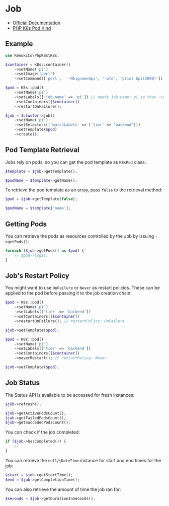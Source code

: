 # Job

- [Official Documentation](https://kubernetes.io/docs/concepts/workloads/controllers/job/)
- [PHP K8s Pod Kind](Pod.md)

## Example

```php
use RenokiCo\PhpK8s\K8s;

$container = K8s::container()
    ->setName('pi')
    ->setImage('perl')
    ->setCommand(['perl',  '-Mbignum=bpi', '-wle', 'print bpi(2000)']);

$pod = K8s::pod()
    ->setName('pi')
    ->setLabels(['job-name' => 'pi']) // needs job-name: pi so that ->getPods() can work
    ->setContainers([$container])
    ->restartOnFailure();

$job = $cluster->job()
    ->setName('pi')
    ->setSelectors(['matchLabels' => ['tier' => 'backend']])
    ->setTemplate($pod)
    ->create();
```

## Pod Template Retrieval

Jobs rely on pods, so you can get the pod template as `K8sPod` class:

```php
$template = $job->getTemplate();

$podName = $template->getName();
```

To retrieve the pod template as an array, pass `false` to the retrieval method:

```php
$pod = $job->getTemplate(false);

$podName = $template['name'];
```

## Getting Pods

You can retrieve the pods as resources controlled by the Job by issuing `->getPods()`:

```php
foreach ($job->getPods() as $pod) {
    // $pod->logs()
}
```

## Job's Restart Policy

You might want to use `OnFailure` or `Never` as restart policies. These can be applied to the pod before passing it
to the job creation chain:

```php
$pod = K8s::pod()
    ->setName('pi')
    ->setLabels(['tier' => 'backend'])
    ->setContainers([$container])
    ->restartOnFailure(); // restartPolicy: OnFailure

$job->setTemplate($pod);
```

```php
$pod = K8s::pod()
    ->setName('pi')
    ->setLabels(['tier' => 'backend'])
    ->setContainers([$container])
    ->neverRestart(); // restartPolicy: Never

$job->setTemplate($pod);
```

## Job Status

The Status API is available to be accessed for fresh instances:

```php
$job->refresh();

$job->getActivePodsCount();
$job->getFailedPodsCount();
$job->getSuccededPodsCount();
```

You can check if the job completed:

```php
if ($job->hasCompleted()) {
    //
}
```

You can retrieve the `null`/`\DateTime` instance for start and end times for the job:

```php
$start = $job->getStartTime();
$end = $job->getCompletionTime();
```

You can also retrieve the amount of time the job ran for:

```php
$seconds = $job->getDurationInSeconds();
```
